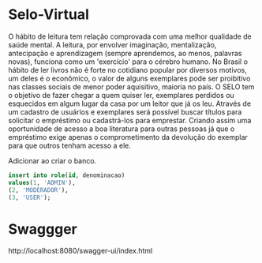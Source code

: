 # Selo-Virtual

O hábito de leitura tem relação comprovada com uma melhor qualidade de saúde mental. A leitura, por envolver imaginação, mentalização, antecipação e aprendizagem (sempre aprendemos, ao menos, palavras novas), funciona como um 'exercício' para o cérebro humano. No Brasil o hábito de ler livros não é forte no cotidiano popular por diversos motivos, um deles é o econômico, o valor de alguns exemplares pode ser proibitivo nas classes sociais de menor poder aquisitivo, maioria no país. O SELO tem o objetivo de fazer chegar a quem quiser ler, exemplares perdidos ou esquecidos em algum lugar da casa por
um leitor que já os leu. Através de um cadastro de usuários e exemplares será possível buscar títulos para solicitar o empréstimo ou cadastrá-los para emprestar. Criando  assim uma oportunidade de acesso a boa literatura para outras pessoas já que o empréstimo  exige apenas o comprometimento da devolução do exemplar para que outros tenham acesso a ele. 

Adicionar ao criar o banco.
````sql
insert into role(id, denominacao)
values(1, 'ADMIN'),
(2, 'MODERADOR'),
(3, 'USER');
````
# Swaggger
http://localhost:8080/swagger-ui/index.html
